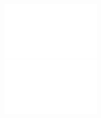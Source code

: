 <img src="https://raw.githubusercontent.com/agkozak/github-stats/master/generated/overview.svg#gh-dark-mode-only" width="300px">
<img src="https://raw.githubusercontent.com/agkozak/github-stats/master/generated/overview.svg#gh-light-mode-only" width="300px">
<!-- ![](https://raw.githubusercontent.com/agkozak/github-stats/master/generated/languages.svg#gh-dark-mode-only)
![](https://raw.githubusercontent.com/agkozak/github-stats/master/generated/languages.svg#gh-light-mode-only) -->
